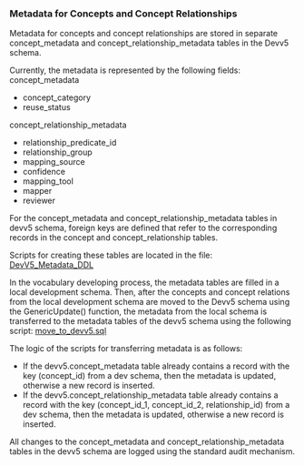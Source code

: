 ### Metadata for Concepts and Concept Relationships

Metadata for concepts and concept relationships are stored in separate concept_metadata and concept_relationship_metadata tables in the Devv5 schema.

Currently, the metadata is represented by the following fields:
concept_metadata
- concept_category
- reuse_status

concept_relationship_metadata
- relationship_predicate_id
- relationship_group
- mapping_source
- confidence
- mapping_tool
- mapper
- reviewer

For the concept_metadata and concept_relationship_metadata tables in devv5 schema, foreign keys are defined that refer to the corresponding records in the concept and concept_relationship tables.

Scripts for creating these tables are located in the file:
[DevV5_Metadata_DDL
](https://github.com/OHDSI/Vocabulary-v5.0/blob/reuse_metadata/working/DevV5_Metadata_DDL.sql)

In the vocabulary developing process, the metadata tables are filled in a local development schema.
Then, after the concepts and concept relations from the local development schema are moved to the Devv5 schema using the GenericUpdate() function, the metadata from the local schema is transferred to the metadata tables of the devv5 schema using the following script:
[move_to_devv5.sql](https://github.com/OHDSI/Vocabulary-v5.0/blob/reuse_metadata/working/metadata/move_to_devv5.sql)

The logic of the scripts for transferring metadata is as follows:
- If the devv5.concept_metadata table already contains a record with the key (concept_id) from a dev schema, then the metadata is updated, otherwise a new record is inserted.
- If the devv5.concept_relationship_metadata table already contains a record with the key (concept_id_1, concept_id_2, relationship_id) from a dev schema, then the metadata is updated, otherwise a new record is inserted.

All changes to the concept_metadata and concept_relationship_metadata tables in the devv5 schema are logged using the standard audit mechanism.
